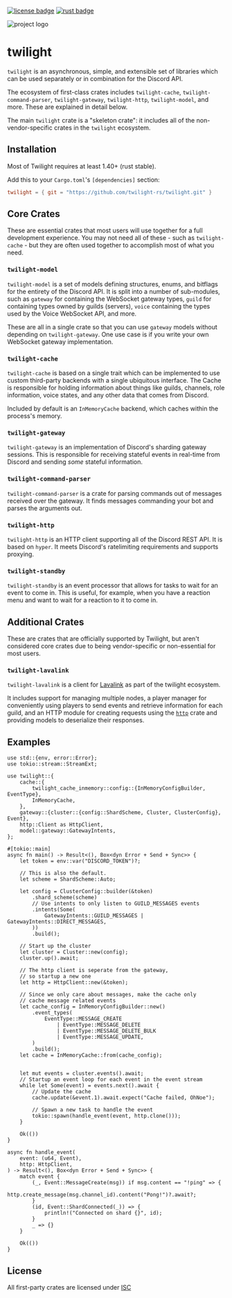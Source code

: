 <!-- cargo-sync-readme start -->

[![license badge][]][license link] [![rust badge]][rust link]

![project logo][logo]

# twilight

`twilight` is an asynchronous, simple, and extensible set of libraries which can
be used separately or in combination for the Discord API.

The ecosystem of first-class crates includes `twilight-cache`,
`twilight-command-parser`, `twilight-gateway`, `twilight-http`, `twilight-model`,
and more. These are explained in detail below.

The main `twilight` crate is a "skeleton crate": it includes all of the
non-vendor-specific crates in the `twilight` ecosystem.

## Installation

Most of Twilight requires at least 1.40+ (rust stable).

Add this to your `Cargo.toml`'s `[dependencies]` section:

```toml
twilight = { git = "https://github.com/twilight-rs/twilight.git" }
```

## Core Crates

These are essential crates that most users will use together for a full
development experience. You may not need all of these - such as
`twilight-cache` - but they are often used together to accomplish most of
what you need.

### `twilight-model`

`twilight-model` is a set of models defining structures, enums, and bitflags
for the entirety of the Discord API. It is split into a number of
sub-modules, such as `gateway` for containing the WebSocket gateway types,
`guild` for containing types owned by guilds (servers), `voice` containing
the types used by the Voice WebSocket API, and more.

These are all in a single crate so that you can use `gateway` models without
depending on `twilight-gateway`. One use case is if you write your own WebSocket
gateway implementation.

### `twilight-cache`

`twilight-cache` is based on a single trait which can be implemented to use
custom third-party backends with a single ubiquitous interface. The Cache is
responsible for holding information about things like guilds, channels, role
information, voice states, and any other data that comes from Discord.

Included by default is an `InMemoryCache` backend, which caches within the
process's memory.

### `twilight-gateway`

`twilight-gateway` is an implementation of Discord's sharding gateway sessions.
This is responsible for receiving stateful events in real-time from Discord
and sending *some* stateful information.

### `twilight-command-parser`

`twilight-command-parser` is a crate for parsing commands out of messages
received over the gateway. It finds messages commanding your bot and parses
the arguments out.

### `twilight-http`

`twilight-http` is an HTTP client supporting all of the Discord REST API. It is
based on `hyper`. It meets Discord's ratelimiting requirements and supports
proxying.

### `twilight-standby`

`twilight-standby` is an event processor that allows for tasks to wait for an
event to come in. This is useful, for example, when you have a reaction menu
and want to wait for a reaction to it to come in.

## Additional Crates

These are crates that are officially supported by Twilight, but aren't
considered core crates due to being vendor-specific or non-essential for most
users.

### `twilight-lavalink`

`twilight-lavalink` is a client for [Lavalink] as part of the twilight
ecosystem.

It includes support for managing multiple nodes, a player manager for
conveniently using players to send events and retrieve information for each
guild, and an HTTP module for creating requests using the [`http`] crate and
providing models to deserialize their responses.

## Examples

```rust,no_run
use std::{env, error::Error};
use tokio::stream::StreamExt;

use twilight::{
    cache::{
        twilight_cache_inmemory::config::{InMemoryConfigBuilder, EventType},
        InMemoryCache,
    },
    gateway::{cluster::{config::ShardScheme, Cluster, ClusterConfig}, Event},
    http::Client as HttpClient,
    model::gateway::GatewayIntents,
};

#[tokio::main]
async fn main() -> Result<(), Box<dyn Error + Send + Sync>> {
    let token = env::var("DISCORD_TOKEN")?;

    // This is also the default.
    let scheme = ShardScheme::Auto;

    let config = ClusterConfig::builder(&token)
        .shard_scheme(scheme)
        // Use intents to only listen to GUILD_MESSAGES events
        .intents(Some(
            GatewayIntents::GUILD_MESSAGES | GatewayIntents::DIRECT_MESSAGES,
        ))
        .build();

    // Start up the cluster
    let cluster = Cluster::new(config);
    cluster.up().await;

    // The http client is seperate from the gateway,
    // so startup a new one
    let http = HttpClient::new(&token);

    // Since we only care about messages, make the cache only
    // cache message related events
    let cache_config = InMemoryConfigBuilder::new()
        .event_types(
            EventType::MESSAGE_CREATE
                | EventType::MESSAGE_DELETE
                | EventType::MESSAGE_DELETE_BULK
                | EventType::MESSAGE_UPDATE,
        )
        .build();
    let cache = InMemoryCache::from(cache_config);


    let mut events = cluster.events().await;
    // Startup an event loop for each event in the event stream
    while let Some(event) = events.next().await {
        // Update the cache
        cache.update(&event.1).await.expect("Cache failed, OhNoe");

        // Spawn a new task to handle the event
        tokio::spawn(handle_event(event, http.clone()));
    }

    Ok(())
}

async fn handle_event(
    event: (u64, Event),
    http: HttpClient,
) -> Result<(), Box<dyn Error + Send + Sync>> {
    match event {
        (_, Event::MessageCreate(msg)) if msg.content == "!ping" => {
            http.create_message(msg.channel_id).content("Pong!")?.await?;
        }
        (id, Event::ShardConnected(_)) => {
            println!("Connected on shard {}", id);
        }
        _ => {}
    }

    Ok(())
}
```

## License

All first-party crates are licensed under [ISC][LICENSE.md]

[LICENSE.md]: https://github.com/twilight-rs/twilight/blob/master/LICENSE.md
[Lavalink]: https://github.com/Frederikam/Lavalink
[`http`]: https://crates.io/crates/http
[docs:discord:sharding]: https://discord.com/developers/docs/topics/gateway#sharding
[license badge]: https://img.shields.io/badge/license-ISC-blue.svg?style=flat-square
[license link]: https://opensource.org/licenses/ISC
[logo]: https://raw.githubusercontent.com/twilight-rs/twilight/master/logo.png
[rust badge]: https://img.shields.io/badge/rust-1.40+%20(stable)-93450a.svg?style=flat-square
[rust link]: https://github.com/rust-lang/rust/milestone/66

<!-- cargo-sync-readme end -->
